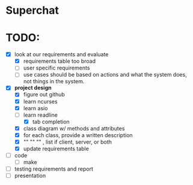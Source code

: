 # Superchat



# TODO:
- [x] look at our requirements and evaluate
  * [x] requirements table too broad
  * [ ] user specific requirements
  * [ ] use cases should be based on actions and what the system does, not things in the system.
- [x] **project design**
  * [x] figure out github
  * [x] learn ncurses
  * [x] learn asio
  * [ ] learn readline
    * [x] tab completion
  * [x] class diagram w/ methods and attributes
  * [x] for each class, provide a written description
  * [x] ""   ""   ""  , list if client, server, or both
  * [x] update requirements table
- [ ] code
  * [ ] make
- [ ] testing requirements and report
- [ ] presentation
